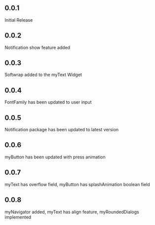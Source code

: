 ## 0.0.1

Initial Release

## 0.0.2

Notification show feature added

## 0.0.3

Softwrap added to the myText Widget

## 0.0.4

FontFamily has been updated to user input

## 0.0.5

Notification package has been updated to latest version

## 0.0.6

myButton has been updated with press animation

## 0.0.7

myText has overflow field, myButton has splashAnimation boolean field

## 0.0.8

myNavigator added, myText has align feature, myRoundedDialogs implemented

